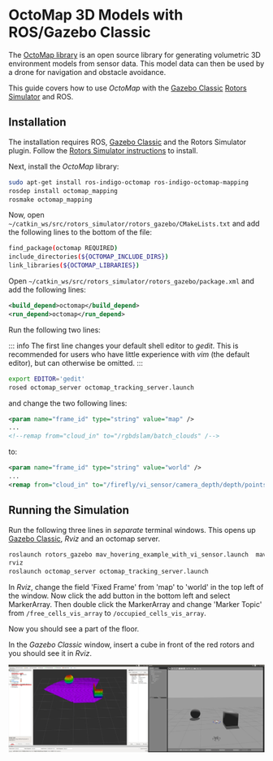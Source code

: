 # OctoMap 3D Models with ROS/Gazebo Classic

The [OctoMap library](http://octomap.github.io/) is an open source library for generating volumetric 3D environment models from sensor data.
This model data can then be used by a drone for navigation and obstacle avoidance.

This guide covers how to use _OctoMap_ with the [Gazebo Classic](../sim_gazebo_classic/index.md) [Rotors Simulator](https://github.com/ethz-asl/rotors_simulator/wiki/RotorS-Simulator) and ROS.

## Installation

The installation requires ROS, [Gazebo Classic](../sim_gazebo_classic/index.md) and the Rotors Simulator plugin.
Follow the [Rotors Simulator instructions](https://github.com/ethz-asl/rotors_simulator) to install.

Next, install the _OctoMap_ library:

```sh
sudo apt-get install ros-indigo-octomap ros-indigo-octomap-mapping
rosdep install octomap_mapping
rosmake octomap_mapping
```

Now, open `~/catkin_ws/src/rotors_simulator/rotors_gazebo/CMakeLists.txt` and add the following lines to the bottom of the file:

```sh
find_package(octomap REQUIRED)
include_directories(${OCTOMAP_INCLUDE_DIRS})
link_libraries(${OCTOMAP_LIBRARIES})
```

Open `~/catkin_ws/src/rotors_simulator/rotors_gazebo/package.xml` and add the following lines:

```xml
<build_depend>octomap</build_depend>
<run_depend>octomap</run_depend>
```

Run the following two lines:

::: info
The first line changes your default shell editor to _gedit_. This is recommended for users who have little experience with _vim_ (the default editor), but can otherwise be omitted.
:::

```sh
export EDITOR='gedit'
rosed octomap_server octomap_tracking_server.launch
```

and change the two following lines:

```xml
<param name="frame_id" type="string" value="map" />
...
<!--remap from="cloud_in" to="/rgbdslam/batch_clouds" /-->
```

to:

```xml
<param name="frame_id" type="string" value="world" />
...
<remap from="cloud_in" to="/firefly/vi_sensor/camera_depth/depth/points" />
```

## Running the Simulation

Run the following three lines in _separate_ terminal windows.
This opens up [Gazebo Classic](../sim_gazebo_classic/index.md), _Rviz_ and an octomap server.

```sh
roslaunch rotors_gazebo mav_hovering_example_with_vi_sensor.launch  mav_name:=firefly
rviz
roslaunch octomap_server octomap_tracking_server.launch
```

In _Rviz_, change the field 'Fixed Frame' from 'map' to 'world' in the top left of the window.
Now click the add button in the bottom left and select MarkerArray. Then double click the MarkerArray and change 'Marker Topic' from `/free_cells_vis_array` to `/occupied_cells_vis_array`.

Now you should see a part of the floor.

In the _Gazebo Classic_ window, insert a cube in front of the red rotors and you should see it in _Rviz_.

![OctoMap Example in Gazebo](../../assets/simulation/gazebo_classic/octomap.png)
